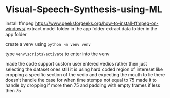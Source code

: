 # Visual-Speech-Synthesis-using-ML

install ffmpeg https://www.geeksforgeeks.org/how-to-install-ffmpeg-on-windows/
extract model folder in the app folder
extract data folder in the app folder

create a venv using  `python -m venv venv`


type `venv\scripts\activate` to enter into the venv


made the code support custom user entered vedios rather then just selecting the dataset ones
still it is using hard coded region of intereset like cropping a specific section of the vedio and expecting the mouth to lie there
doesn't handle the case for when time stemps not equal to 75 made it to handle by dropping if more then 75 and padding with empty frames if less then 75
